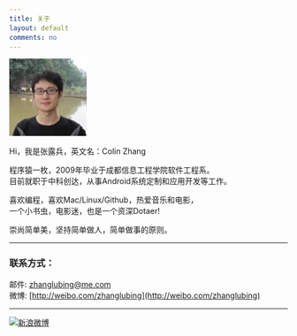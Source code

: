 ```yaml
---
title: 关于
layout: default
comments: no
---
```


<img src="/resources/images/zhanglubing.jpg" alt="zhanglubing" style="margin:0;"/>

Hi，我是张露兵，英文名：Colin Zhang

程序猿一枚，2009年毕业于成都信息工程学院软件工程系。  
目前就职于中科创达，从事Android系统定制和应用开发等工作。

喜欢编程，喜欢Mac/Linux/Github，热爱音乐和电影，  
一个小书虫，电影迷，也是一个资深Dotaer!

崇尚简单美，坚持简单做人，简单做事的原则。

----

### 联系方式：        

邮件: [zhanglubing@me.com](mailto:<张露兵>zhangluibng@me.com)  
微博: [http://weibo.com/zhanglubing](http://weibo.com/zhanglubing)  

----

[![新浪微博](http://service.t.sina.com.cn/widget/qmd/1648698841/a6902c2e/5.png)](http://weibo.com/zhanglubing)